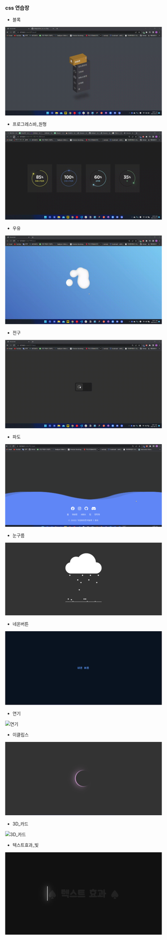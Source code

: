 ### css 연습장

- 블록

![블록](./capture/%EB%B8%94%EB%A1%9D.gif)

- 프로그레스바\_원형

![프로그레스바_원형](./capture/%ED%94%84%EB%A1%9C%EA%B7%B8%EB%A0%88%EC%8A%A4%EB%B0%94_%EC%9B%90%ED%98%95.gif)

- 우유

![우유](./capture/%EC%9A%B0%EC%9C%A0.gif)

- 전구

![전구](./capture/%EC%A0%84%EA%B5%AC.gif)

- 파도

![파도](./capture/%ED%8C%8C%EB%8F%84.gif)

- 눈구름

![눈구름](./capture/%EB%88%88%EA%B5%AC%EB%A6%84.gif)

- 네온버튼

![네온버튼](./capture/%EB%84%A4%EC%98%A8%EB%B2%84%ED%8A%BC.gif)

- 연기

![연기](./capture/%EC%97%B0%EA%B8%B0.gif)

- 이클립스

![이클립스](./capture/%EC%9D%B4%ED%81%B4%EB%A6%BD%EC%8A%A4.gif)

- 3D\_카드

![3D_카드](./capture/3D_%EC%B9%B4%EB%93%9C.gif)

- 텍스트효과\_빛

![텍스트효과_빛](./capture/%ED%85%8D%EC%8A%A4%ED%8A%B8%ED%9A%A8%EA%B3%BC_%EB%B9%9B.gif)
